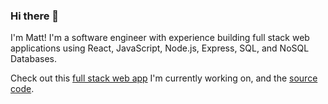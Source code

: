### Hi there 👋
I'm Matt! I'm a software engineer with experience building full stack web applications using React, JavaScript, Node.js, Express, SQL, and NoSQL Databases.

Check out this [full stack web app](https://canban-pi.vercel.app/ ) I'm currently working on, and the [source code](https://github.com/mattpotato/kanban). 

<!--
**mattpotato/mattpotato** is a ✨ _special_ ✨ repository because its `README.md` (this file) appears on your GitHub profile.

Here are some ideas to get you started:

- 🔭 I’m currently working on ...
- 🌱 I’m currently learning ...
- 👯 I’m looking to collaborate on ...
- 🤔 I’m looking for help with ...
- 💬 Ask me about ...
- 📫 How to reach me: ...
- 😄 Pronouns: ...
- ⚡ Fun fact: ...
-->
